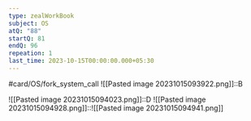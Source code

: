 ```yaml
---
type: zealWorkBook
subject: OS
atQ: "88"
startQ: 81
endQ: 96
repeation: 1
last_time: 2023-10-15T00:00:00.000+05:30
---
```

#card/OS/fork_system_call
![[Pasted image 20231015093922.png]]::B <!--SR:!2023-11-09,10,270-->

![[Pasted image 20231015094023.png]]::D <!--SR:!2023-11-16,17,290-->
![[Pasted image 20231015094928.png]]::![[Pasted image 20231015094941.png]] <!--SR:!2023-11-13,14,290-->